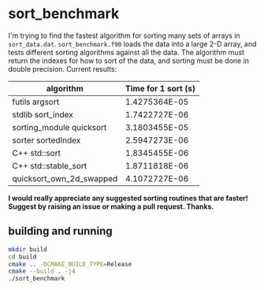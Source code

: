 # sort_benchmark

I'm trying to find the fastest algorithm for sorting many sets of arrays in `sort_data.dat`. `sort_benchmark.f90` loads the data into a large 2-D array, and tests different sorting algorithms against all the data. The algorithm must return the indexes for how to sort of the data, and sorting must be done in double precision. Current results:

| algorithm                     | Time for 1 sort (s) |
| ----------------------------- | ------------------- |
| futils argsort                |       1.4275364E-05 |
| stdlib sort_index             |       1.7422727E-06 |
| sorting_module quicksort      |       3.1803455E-05 |
| sorter sortedIndex            |       2.5947273E-06 |
| C++ std::sort                 |       1.8345455E-06 |
| C++ std::stable_sort          |       1.8711818E-06 |
| quicksort_own_2d_swapped      |       4.1072727E-06 |

**I would really appreciate any suggested sorting routines that are faster! Suggest by raising an issue or making a pull request. Thanks.**

## building and running

```sh
mkdir build
cd build
cmake .. -DCMAKE_BUILD_TYPE=Release
cmake --build . -j4
./sort_benchmark
```